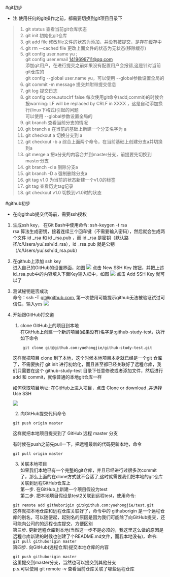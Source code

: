 #git初步       
- 注.使用任何的git操作之前，都需要切换到git项目目录下
> 1. git status 查看当前git仓库状态
> 2. git init 初始化git仓库
> 3. git add file 修改file文件的状态为添加，并没有被提交，是存在缓存中
> 4. git rm --cached file 更改上面文件的状态为无状态(移除缓存)
> 5. git config user.name yu ;  
     git config user.email 1419699711@qq.com   
     添加git用户，在进行提交之前如果没有配置用户会报错,这是针对当前git仓库的  
	 git config --global user.name yu，可以使用 --global参数设置全局的
> 6. git commit -m message 提交并附带提交信息
> 7. git log 提交日志
> 8. git config core.autoclrf false 每次使用git命令(add,commit)的时候会报warning: LF will be replaced by CRLF in XXXX ，这是自动添加换行(linux下格式)引起的问题  
可以使用 --global参数设置全局的
> 9. git branch 查看当前分支的情况
> 10. git branch a 在当前的基础上新建一个分支名字为 a
> 11. git checkout a 切换分支到 a
> 12. git checkout -b a 综合上面两个命令，在当前基础上创建分支a并切换到a
> 13. git merge a 把a分支的内容合并到master分支，前提要先切换到master分支
> 14. git branch -d a 删除分支a
> 15. git branch -D a 强制删除分支a
> 16. git tag v1.0 为当前的状态新建一个v1.0的标签
> 17. git tag 查看历史tag记录
> 18. git checkout v1.0 切换到v1.0时的状态

#github初步
- 在向github提交代码前，需要ssh授权

1. 生成ssh key， 在Git Bash中使用命令: ssh-keygen -t rsa  
rsa 算法生成密钥，接着连续三个回车键（不需要输入密码），然后就会生成两个文件 id _rsa 和 id _rsa.pub ，而 id _rsa 是密钥（默认路径/c/Users/yu/.ssh/id_rsa），id _rsa.pub 就是公钥（/c/Users/yu/.ssh/id_rsa.pub）  
2. 在github上添加 ssh key  
进入自己的GitHub的设置界面，如图
![](http://i.imgur.com/hm1H3vi.png)
点击 New SSH Key 按钮，并把上述id_rsa.pub中的内容填入下面Key输入框中，如图
![](http://i.imgur.com/wBlVAEV.png)
点击 Add SSH Key 就可以了
3. 测试秘钥是否成功  
命令：ssh -T git@github.com, 第一次使用可能提示github无法被验证试过可信任，输入yes
![](http://i.imgur.com/hTdFI3V.png)
4. 开始跟GitHub打交道  
  
	1) clone GitHub上的项目到本地  
	在GitHub上创建一个新的项目(如果没有)名字是:github-study-test，执行如下命令  

	   ` git clone git@github.com:yuehongjie/github-study-test.git`
   
    这样就把项目 clone 到了本地，这个时候本地项目本身就已经是一个git 仓库了，不需要执行 git init 进行初始化，而且甚至都已经关联好了远程仓库，我们只需要在这个 github-study-test 目录下任意修改或者添加文件，然后进行add 和 commit，就像普通的本地git仓库一样

	如何获取项目地址:  在GitHub上进入项目，点击 Clone or download ,并选择 Use SSH

	![](http://i.imgur.com/k0aUzle.png)

	2) 向GitHub提交代码命令  

	`git push origin master`  
  
  
	这样就把本地项目提交到了 GitHub 远程 master 分支  
  
	有时候在push之前先pull一下，把远程最新的代码更新本地，命令  
  
	`git pull origin master`  
  
	3) 关联本地项目  
如果我们本地已有一个完整的git仓库，并且已经进行过很多次commit了，那么上面的在clone方式就不合适了,这时就需要我们把本地的git仓库关联到远程GitHub仓库上  
   第一步. 在GitHub上新建一个项目假设为test  
   第二步. 把本地项目假设是test2关联到远程test，使用命令:  

	`git remote add githuborigin git@github.com:yuehongjie/test.git`  
这样就把本地仓库和远程仓库关联好了，命令中的 githuborigin 是一个远程仓库的别名，可以随便起，起别名的原因是因为我们可能除了向GitHub提交，还可能向公司的的远程仓库提交，方便区别  
   第三步. 更新远程仓库到本地(当然这一步不是必须的，我这里这么做的原因是远程仓库新建的时候也创建了个README.md文件，而我本地没有)，命令:   
	`git pull githuborigin master`   
   第四步. 向GitHub(远程仓库)提交本地仓库的内容

	`git push githuborigin master`  
   这里提交到master分支，当然也可以提交到其他分支  
   p.s.可以使用 git remote -v 查看当前仓库关联了哪些远程仓库
